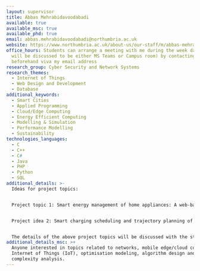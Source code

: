 ```yaml
---
layout: supervisor
title: Abbas Mehrabidavoodabadi
available: true
available_msc: true
available_phd: true
email: abbas.mehrabidavoodabadi@northumbria.ac.uk
website: https://www.northumbria.ac.uk/about-us/our-staff/m/abbas-mehrabidavoodabadi/
office_hours: Students can arrange a meeting with me during the week days (it
  will be discussed to be either MS Teams or Campus room) by contacting me
  beforehand viva my email address
research_group: Cyber Security and Network Systems
research_themes:
  - Internet of Things
  - Web Design and Development
  - Database
additional_keywords:
  - Smart Cities
  - Applied Programming
  - Cloud/Edge Computing
  - Energy Efficient Computing
  - Modelling & Simulation
  - Performance Modelling
  - Sustainability
technologies_languages:
  - C
  - C++
  - C#
  - Java
  - PHP
  - Python
  - SQL
additional_details: >-
  Ideas for project topics:  


  Project topic 1: Smart energy management of home appliances: A web-based prototype design


  Project idea 2: Smart charging scheduling and trajectory planning of Electric Vehicles in smart cities: A prototype design    


  The details of the above project topics will be discussed with the students who are interested in the above-mentioned topics. Also, other topics chosen by the students which are matched with my interests (my interests keywords are mentioned in the above responses) will be also considered.
additional_details_msc: >+
  Anyone interested in topics related to networks, mobile edge/cloud computing,
  Internet of Things (IoT), optimisation modeling, algorithm design and
  complexity analysis.
---
```

